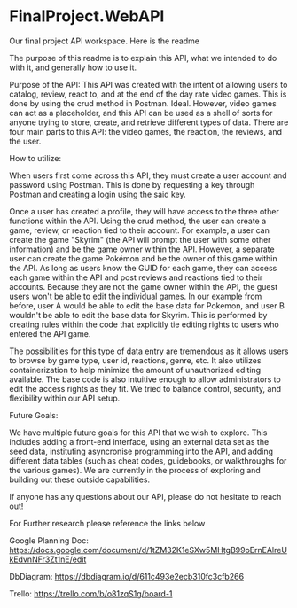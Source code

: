 # FinalProject.WebAPI
Our final project API workspace. Here is the readme 

The purpose of this readme is to explain this API, what we intended to do with it, and generally how to use it. 

Purpose of the API: 
  This API was created with the intent of allowing users to catalog, review, react to, and at the end of the day rate video games. This is done by using the crud method in Postman. Ideal. However, video games can act as a placeholder, and this API can be used as a shell of sorts for anyone trying to store, create, and retrieve different types of data. There are four main parts to this API: the video games, the reaction, the reviews, and the user. 
  
How to utilize: 

  When users first come across this API, they must create a user account and password using Postman. This is done by requesting a key through Postman and creating a login using the said key.
  
  Once a user has created a profile, they will have access to the three other functions within the API. Using the crud method, the user can create a game, review, or reaction tied to their account. For example, a user can create the game "Skyrim" (the API will prompt the user with some other information) and be the game owner within the API. However, a separate user can create the game Pokémon and be the owner of this game within the API. As long as users know the GUID for each game, they can access each game within the API and post reviews and reactions tied to their accounts. Because they are not the game owner within the API, the guest users won't be able to edit the individual games. In our example from before, user A would be able to edit the base data for Pokemon, and user B wouldn't be able to edit the base data for Skyrim. This is performed by creating rules within the code that explicitly tie editing rights to users who entered the API game. 
  
  The possibilities for this type of data entry are tremendous as it allows users to browse by game type, user id, reactions, genre, etc. It also utilizes containerization to help minimize the amount of unauthorized editing available. The base code is also intuitive enough to allow administrators to edit the access rights as they fit. We tried to balance control, security, and flexibility within our API setup. 
  
  Future Goals:
  
  We have multiple future goals for this API that we wish to explore. This includes adding a front-end interface, using an external data set as the seed data, instituting asyncronise programming into the API, and adding different data tables (such as cheat codes, guidebooks, or walkthroughs for the various games). We are currently in the process of exploring and building out these outside capabilities. 
  
  If anyone has any questions about our API, please do not hesitate to reach out!
  
  For Further research please reference the links below
  
  Google Planning Doc: https://docs.google.com/document/d/1tZM32K1eSXw5MHtgB99oErnEAlreUkEdvnNFr3Zt1nE/edit
  
  DbDiagram: https://dbdiagram.io/d/611c493e2ecb310fc3cfb266
  
  Trello: https://trello.com/b/o81zqS1g/board-1
